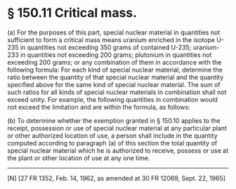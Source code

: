 # § 150.11   Critical mass.

(a) For the purposes of this part, special nuclear material in quantities not sufficient to form a critical mass means uranium enriched in the isotope U-235 in quantities not exceeding 350 grams of contained U-235; uranium-233 in quantities not exceeding 200 grams; plutonium in quantities not exceeding 200 grams; or any combination of them in accordance with the following formula: For each kind of special nuclear material, determine the ratio between the quantity of that special nuclear material and the quantity specified above for the same kind of special nuclear material. The sum of such ratios for all kinds of special nuclear materials in combination shall not exceed unity. For example, the following quantities in combination would not exceed the limitation and are within the formula, as follows: 


(b) To determine whether the exemption granted in § 150.10 applies to the receipt, possession or use of special nuclear material at any particular plant or other authorized location of use, a person shall include in the quantity computed according to paragraph (a) of this section the total quantity of special nuclear material which he is authorized to receive, possess or use at the plant or other location of use at any one time. 



---

[N] [27 FR 1352, Feb. 14, 1962, as amended at 30 FR 12069, Sept. 22, 1965] 




